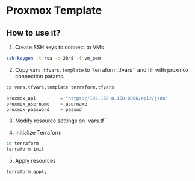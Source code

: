 # Proxmox Template


## How to use it?
1. Create SSH keys to connect to VMs
```sh
ssh-keygen -t rsa -b 2048 -f vm_pem
``````

2. Copy `vars.tfvars.template` to `terraform.tfvars`` and fill with proxmox connection params.
```sh
cp vars.tfvars.template terraform.tfvars
```

```terraform
proxmox_api         = "https://192.168.0.158:8006/api2/json"
proxmox_username    = username
proxmox_password    = passwd
```

3. Modify resource settings on `vars.tf``

4. Initialize Terraform
```sh
cd terraform
terraform init

```

5. Apply resources
```sh
terraform apply
``````